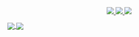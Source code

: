 <p align="center">
  <a href="https://twitter.com/hafidzdev">
    <img src="https://img.shields.io/twitter/follow/asawgi?style=for-the-badge&label=%40hafidzdev&logo=twitter&logoColor=00AEFF&labelColor=black&color=7fff00">
  </a>
  <a href="https://www.linkedin.com/in/hafid-masruri17/">
    <img src="https://img.shields.io/badge/-hafidz%20masruri-blue?style=for-the-badge&logo=Linkedin&logoColor=00AEFF&labelColor=black&color=black">
  </a>
  <a href="mailto:do.crazy192@gmail.com">
    <img src="https://img.shields.io/badge/do.crazy192@gmail.com-0078D4?style=for-the-badge&logo=Microsoft-Outlook&logoColor=00AEFF&labelColor=black&color=black">
  </a>
</p>

<a href="https://github.com/hafidzdev17">
  <img align="center" src="https://github-readme-stats.vercel.app/api?username=hafidzdev17&count_private=true&show_icons=true&theme=chartreuse-dark" />
</a>
<a href="https://github.com/hafidzdev17">
  <img align="center" src="https://github-readme-stats.vercel.app/api/top-langs/?username=hafidzdev17&layout=compact&theme=chartreuse-dark&langs_count=8" />
</a>
